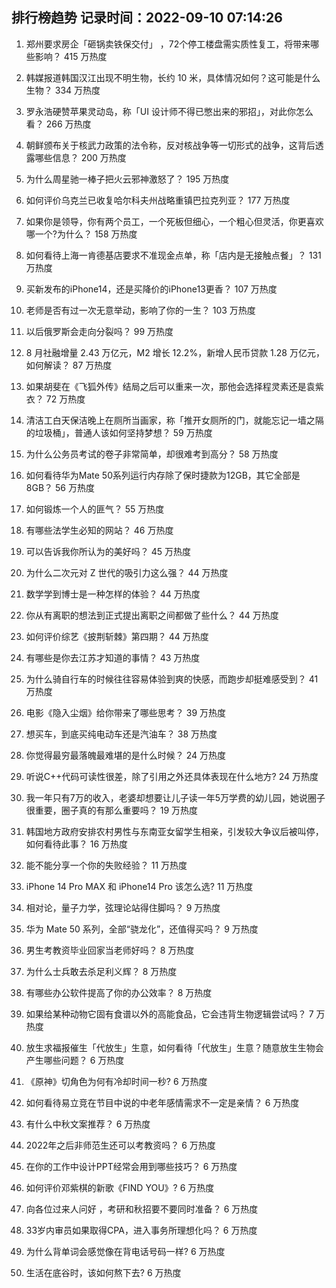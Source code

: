 
## 排行榜趋势 记录时间：2022-09-10 07:14:26
  
  1. 郑州要求房企「砸锅卖铁保交付」 ，72个停工楼盘需实质性复工，将带来哪些影响？ 415 万热度
    
  2. 韩媒报道韩国汉江出现不明生物，长约 10 米，具体情况如何？这可能是什么生物？ 334 万热度
    
  3. 罗永浩硬赞苹果灵动岛，称「UI 设计师不得已憋出来的邪招」，对此你怎么看？ 266 万热度
    
  4. 朝鲜颁布关于核武力政策的法令称，反对核战争等一切形式的战争，这背后透露哪些信息？ 200 万热度
    
  5. 为什么周星驰一棒子把火云邪神激怒了？ 195 万热度
    
  6. 如何评价乌克兰已收复哈尔科夫州战略重镇巴拉克列亚？ 177 万热度
    
  7. 如果你是领导，你有两个员工，一个死板但细心，一个粗心但灵活，你更喜欢哪一个?为什么？ 158 万热度
    
  8. 如何看待上海一肯德基店要求不准现金点单，称「店内是无接触点餐」？ 131 万热度
    
  9. 买新发布的iPhone14，还是买降价的iPhone13更香？ 107 万热度
    
  10. 老师是否有过一次无意举动，影响了你的一生？ 103 万热度
    
  11. 以后俄罗斯会走向分裂吗？ 99 万热度
    
  12. 8 月社融增量 2.43 万亿元，M2 增长 12.2%，新增人民币贷款 1.28 万亿元，如何解读？ 87 万热度
    
  13. 如果胡斐在《飞狐外传》结局之后可以重来一次，那他会选择程灵素还是袁紫衣？ 72 万热度
    
  14. 清洁工白天保洁晚上在厕所当画家，称「推开女厕所的门，就能忘记一墙之隔的垃圾桶」，普通人该如何坚持梦想？ 59 万热度
    
  15. 为什么公务员考试的卷子非常简单，却很难考到高分？ 58 万热度
    
  16. 如何看待华为Mate 50系列运行内存除了保时捷款为12GB，其它全部是8GB？ 56 万热度
    
  17. 如何锻炼一个人的匪气？ 55 万热度
    
  18. 有哪些法学生必知的网站？ 46 万热度
    
  19. 可以告诉我你所认为的美好吗？ 45 万热度
    
  20. 为什么二次元对 Z 世代的吸引力这么强？ 44 万热度
    
  21. 数学学到博士是一种怎样的体验？ 44 万热度
    
  22. 你从有离职的想法到正式提出离职之间都做了些什么？ 44 万热度
    
  23. 如何评价综艺《披荆斩棘》第四期？ 44 万热度
    
  24. 有哪些是你去江苏才知道的事情？ 43 万热度
    
  25. 为什么骑自行车的时候往往容易体验到爽的快感，而跑步却挺难感受到？ 41 万热度
    
  26. 电影《隐入尘烟》给你带来了哪些思考？ 39 万热度
    
  27. 想买车，到底买纯电动车还是汽油车？ 38 万热度
    
  28. 你觉得最穷最落魄最难堪的是什么时候？ 24 万热度
    
  29. 听说C++代码可读性很差，除了引用之外还具体表现在什么地方? 24 万热度
    
  30. 我一年只有7万的收入，老婆却想要让儿子读一年5万学费的幼儿园，她说圈子很重要，圈子真的有那么重要吗？ 19 万热度
    
  31. 韩国地方政府安排农村男性与东南亚女留学生相亲，引发较大争议后被叫停，如何看待此事？ 16 万热度
    
  32. 能不能分享一个你的失败经验？ 11 万热度
    
  33. iPhone 14 Pro MAX 和 iPhone14 Pro 该怎么选? 11 万热度
    
  34. 相对论，量子力学，弦理论站得住脚吗？ 9 万热度
    
  35. 华为 Mate 50 系列，全部“骁龙化”，还值得买吗？ 9 万热度
    
  36. 男生考教资毕业回家当老师好吗？ 8 万热度
    
  37. 为什么士兵敢去杀足利义辉？ 8 万热度
    
  38. 有哪些办公软件提高了你的办公效率？ 8 万热度
    
  39. 如果给某种动物它固有食谱以外的高能食品，它会违背生物逻辑尝试吗？ 7 万热度
    
  40. 放生求福报催生「代放生」生意，如何看待「代放生」生意？随意放生生物会产生哪些问题？ 6 万热度
    
  41. 《原神》切角色为何有冷却时间一秒? 6 万热度
    
  42. 如何看待易立竞在节目中说的中老年感情需求不一定是亲情？ 6 万热度
    
  43. 有什么中秋文案推荐？ 6 万热度
    
  44. 2022年之后非师范生还可以考教资吗？ 6 万热度
    
  45. 在你的工作中设计PPT经常会用到哪些技巧？ 6 万热度
    
  46. 如何评价邓紫棋的新歌《FIND YOU》? 6 万热度
    
  47. 向各位过来人问好 ，考研和秋招要不要同时准备？ 6 万热度
    
  48. 33岁内审员如果取得CPA，进入事务所理想化吗？ 6 万热度
    
  49. 为什么背单词会感觉像在背电话号码一样? 6 万热度
    
  50. 生活在底谷时，该如何熬下去? 6 万热度
    
